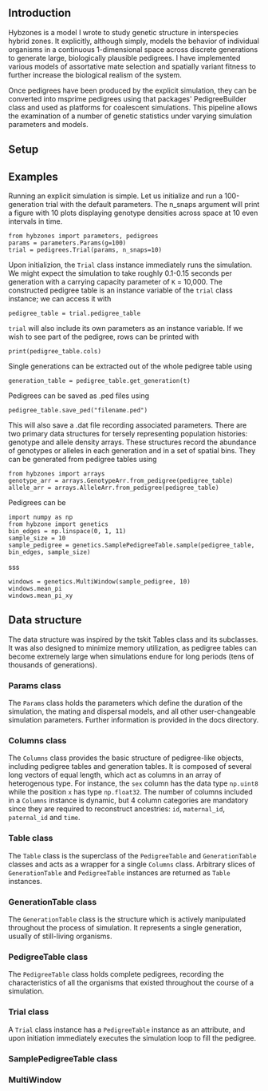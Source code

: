 ## Introduction

Hybzones is a model I wrote to study genetic structure in interspecies hybrid zones. It explicitly, although simply, models the behavior of individual organisms in a continuous 1-dimensional space across discrete generations to generate large, biologically plausible pedigrees. I have implemented various models of assortative mate selection and spatially variant fitness to further increase the biological realism of the system. 

Once pedigrees have been produced by the explicit simulation, they can be converted into msprime pedigrees using that packages' PedigreeBuilder class and used as platforms for coalescent simulations. This pipeline allows the examination of a number of genetic statistics under varying simulation parameters and models.


## Setup



## Examples

Running an explicit simulation is simple. Let us initialize and run a 100-generation trial with the default parameters. The n_snaps argument will print a figure with 10 plots displaying genotype densities across space at 10 even intervals in time.

	from hybzones import parameters, pedigrees
	params = parameters.Params(g=100)
	trial = pedigrees.Trial(params, n_snaps=10)
	
Upon initializion, the `Trial` class instance immediately runs the simulation. We might expect the simulation to take roughly 0.1-0.15 seconds per generation with a carrying capacity parameter of `K` = 10,000. The constructed pedigree table is an instance variable of the `trial` class instance; we can access it with

	pedigree_table = trial.pedigree_table
	
`trial` will also include its own parameters as an instance variable. If we wish to see part of the pedigree, rows can be printed with 

	print(pedigree_table.cols)
	
Single generations can be extracted out of the whole pedigree table using 

    generation_table = pedigree_table.get_generation(t)
	
Pedigrees can be saved as .ped files using

	pedigree_table.save_ped("filename.ped")

This will also save a .dat file recording associated parameters. There are two primary data structures for tersely representing population histories: genotype and allele density arrays. These structures record the abundance of genotypes or alleles in each generation and in a set of spatial bins. They can be generated from pedigree tables using

	from hybzones import arrays
	genotype_arr = arrays.GenotypeArr.from_pedigree(pedigree_table)
	allele_arr = arrays.AlleleArr.from_pedigree(pedigree_table)

Pedigrees can be 

	import numpy as np
	from hybzone import genetics
	bin_edges = np.linspace(0, 1, 11)
	sample_size = 10
	sample_pedigree = genetics.SamplePedigreeTable.sample(pedigree_table, bin_edges, sample_size)
	
sss

	windows = genetics.MultiWindow(sample_pedigree, 10)
	windows.mean_pi
	windows.mean_pi_xy
	

	


## Data structure

The data structure was inspired by the tskit Tables class and its subclasses. It was also designed to minimize memory utilization, as pedigree tables can become extremely large when simulations endure for long periods (tens of thousands of generations).

### Params class

The `Params` class holds the parameters which define the duration of the simulation, the mating and dispersal models, and all other user-changeable simulation parameters. Further information is provided in the docs directory.

### Columns class

The `Columns` class provides the basic structure of pedigree-like objects, including pedigree tables and generation tables. It is composed of several long vectors of equal length, which act as columns in an array of heterogenous type. For instance, the `sex` column has the data type `np.uint8` while the position `x` has type `np.float32`. The number of columns included in a `Columns` instance is dynamic, but 4 column categories are mandatory since they are required to reconstruct ancestries: `id`, `maternal_id`, `paternal_id` and `time`. 

### Table class

The `Table` class is the superclass of the `PedigreeTable` and `GenerationTable` classes and acts as a wrapper for a single `Columns` class. Arbitrary slices of `GenerationTable` and `PedigreeTable` instances are returned as `Table` instances.

### GenerationTable class

The `GenerationTable` class is the structure which is actively manipulated throughout the process of simulation. It represents a single generation, usually of still-living organisms. 

### PedigreeTable class

The `PedigreeTable` class holds complete pedigrees, recording the characteristics of all the organisms that existed throughout the course of a simulation. 

### Trial class

A `Trial` class instance has a `PedigreeTable` instance as an attribute, and upon initiation immediately executes the simulation loop to fill the pedigree. 

### SamplePedigreeTable class


### MultiWindow

